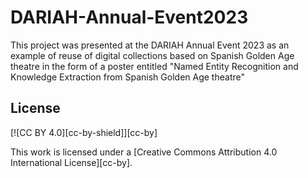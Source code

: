 # DARIAH-Annual-Event2023
This project was presented at the DARIAH Annual Event 2023 as an example of reuse of digital collections based on Spanish Golden Age theatre in the form of a poster entitled "Named Entity Recognition and Knowledge Extraction from Spanish Golden Age theatre"


## License
[![CC BY 4.0][cc-by-shield]][cc-by]

This work is licensed under a
[Creative Commons Attribution 4.0 International License][cc-by].

